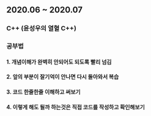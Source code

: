 ## 2020.06 ~ 2020.07
### C++ (윤성우의 열혈 C++)
### 공부법
#### 1. 개념이해가 완벽히 안되어도 되도록 빨리 넘김
#### 2. 앞의 부분이 잘기억이 안나면 다시 돌아와서 복습
#### 3. 코드 한줄한줄 이해하고 써보기
#### 4. 이렇게 해도 될까 하는것은 직접 코드를 작성하고 확인해보기